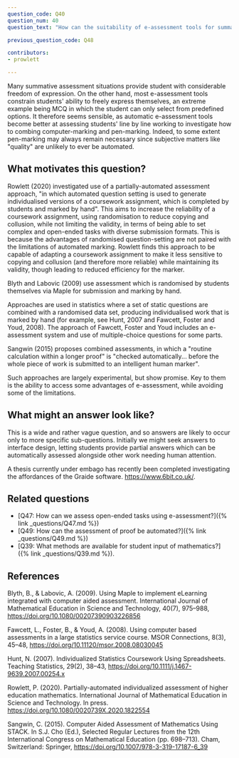 ```yaml
---
question_code: Q40
question_num: 40
question_text: "How can the suitability of e-assessment tools for summative assessment be improved by combining computer-marking and pen-marking?" 

previous_question_code: Q48

contributors: 
- prowlett

---
```



Many summative assessment situations provide student with considerable freedom of expression.
On the other hand, most e-assessment tools constrain students' ability to freely express themselves, an extreme example being MCQ in which the student can only select from predefined options.
It therefore seems sensible, as automatic e-assessment tools become better at assessing students' line by line working to investigate how to combing computer-marking and pen-marking.
Indeed, to some extent pen-marking may always remain necessary since subjective matters like "quality" are unlikely to ever be automated.



## What motivates this question?

Rowlett (2020) investigated use of a partially-automated assessment approach, "in which automated question setting is used to generate individualised versions of a coursework assignment, which is completed by students and marked by hand". This aims to increase the reliability of a coursework assignment, using randomisation to reduce copying and collusion, while not limiting the validity, in terms of being able to set complex and open-ended tasks with diverse submission formats. This is because the advantages of randomised question-setting are not paired with the limitations of automated marking. Rowlett finds this approach to be capable of adapting a coursework assignment to make it less sensitive to copying and collusion (and therefore more reliable) while maintaining its validity, though leading to reduced efficiency for the marker.

Blyth and Labovic (2009) use assessment which is randomised by students themselves via Maple for submission and marking by hand. 

Approaches are used in statistics where a set of static questions are combined with a randomised data set, producing individualised work that is marked by hand (for example, see Hunt, 2007 and Fawcett, Foster and Youd, 2008). The approach of Fawcett, Foster and Youd includes an e-assessment system and use of multiple-choice questions for some parts. 

Sangwin (2015) proposes combined assessments, in which a "routine calculation within a longer proof" is "checked automatically... before the whole piece of work is submitted to an intelligent human marker". 

Such approaches are largely experimental, but show promise. Key to them is the ability to access some advantages of e-assessment, while avoiding some of the limitations.

## What might an answer look like?

This is a wide and rather vague question, and so answers are likely to occur only to more specific sub-questions.
Initially we might seek answers to interface design, letting students provide partial answers which can be automatically assessed alongside other work needing human attention.

A thesis currently under embago has recently been completed investigating the affordances of the Graide software. <https://www.6bit.co.uk/>.

## Related questions

* [Q47: How can we assess open-ended  tasks using e-assessment?]({% link _questions/Q47.md %})
* [Q49: How can the assessment of proof be automated?]({% link _questions/Q49.md %})
* [Q39: What methods are available for student input of mathematics?]({% link _questions/Q39.md %}).

## References

<div class="reference_list" markdown="1">

Blyth, B., & Labovic, A. (2009). Using Maple to implement eLearning integrated with computer aided assessment. International Journal of Mathematical Education in Science and Technology, 40(7), 975–988, <https://doi.org/10.1080/00207390903226856>

Fawcett, L., Foster, B., & Youd, A. (2008). Using computer based assessments in a large statistics service course. MSOR Connections, 8(3), 45–48, <https://doi.org/10.11120/msor.2008.08030045>

Hunt, N. (2007). Individualized Statistics Coursework Using Spreadsheets. Teaching Statistics, 29(2), 38–43, <https://doi.org/10.1111/j.1467-9639.2007.00254.x>

Rowlett, P. (2020). Partially-automated individualized assessment of higher education mathematics. International Journal of Mathematical Education in Science and Technology. In press. <https://doi.org/10.1080/0020739X.2020.1822554>

Sangwin, C. (2015). Computer Aided Assessment of Mathematics Using STACK. In S.J. Cho (Ed.), Selected Regular Lectures from the 12th International Congress on Mathematical Education (pp. 698–713). Cham, Switzerland: Springer, <https://doi.org/10.1007/978-3-319-17187-6_39>

</div>
